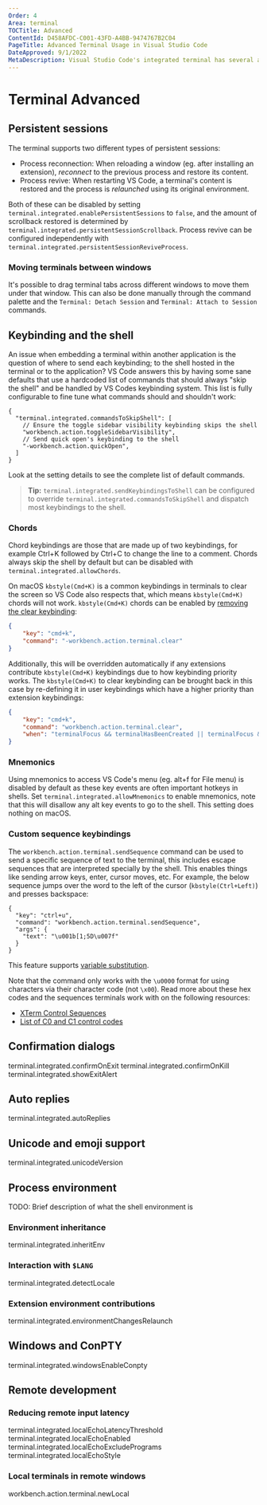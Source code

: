 ```yaml
---
Order: 4
Area: terminal
TOCTitle: Advanced
ContentId: D458AFDC-C001-43FD-A4BB-9474767B2C04
PageTitle: Advanced Terminal Usage in Visual Studio Code
DateApproved: 9/1/2022
MetaDescription: Visual Studio Code's integrated terminal has several advanced features.
---
```

# Terminal Advanced

## Persistent sessions

The terminal supports two different types of persistent sessions:

- Process reconnection: When reloading a window (eg. after installing an extension), _reconnect_ to the previous process and restore its content.
- Process revive: When restarting VS Code, a terminal's content is restored and the process is _relaunched_ using its original environment.

Both of these can be disabled by setting `terminal.integrated.enablePersistentSessions` to `false`, and the amount of scrollback restored is determined by `terminal.integrated.persistentSessionScrollback`. Process revive can be configured independently with `terminal.integrated.persistentSessionReviveProcess`.

### Moving terminals between windows

It's possible to drag terminal tabs across different windows to move them under that window. This can also be done manually through the command palette and the `Terminal: Detach Session` and `Terminal: Attach to Session` commands.

## Keybinding and the shell

An issue when embedding a terminal within another application is the question of where to send each keybinding; to the shell hosted in the terminal or to the application? VS Code answers this by having some sane defaults that use a hardcoded list of commands that should always "skip the shell" and be handled by VS Codes keybinding system. This list is fully configurable to fine tune what commands should and shouldn't work:

```jsonc
{
  "terminal.integrated.commandsToSkipShell": [
    // Ensure the toggle sidebar visibility keybinding skips the shell
    "workbench.action.toggleSidebarVisibility",
    // Send quick open's keybinding to the shell
    "-workbench.action.quickOpen",
  ]
}
```

Look at the setting details to see the complete list of default commands.

>**Tip:** `terminal.integrated.sendKeybindingsToShell` can be configured to override `terminal.integrated.commandsToSkipShell` and dispatch most keybindings to the shell.

### Chords

Chord keybindings are those that are made up of two keybindings, for example Ctrl+K followed by Ctrl+C to change the line to a comment. Chords always skip the shell by default  but can be disabled with `terminal.integrated.allowChords`.

On macOS `kbstyle(Cmd+K)` is a common keybindings in terminals to clear the screen so VS Code also respects that, which means `kbstyle(Cmd+K)` chords will not work. `kbstyle(Cmd+K)` chords can be enabled by [removing the clear keybinding](https://code.visualstudio.com/docs/getstarted/keybindings#_removing-a-specific-key-binding-rule):

```json
{
    "key": "cmd+k",
    "command": "-workbench.action.terminal.clear"
}
```

Additionally, this will be overridden automatically if any extensions contribute `kbstyle(Cmd+K)` keybindings due to how keybinding priority works. The `kbstyle(Cmd+K)` to clear keybinding can be brought back in this case by re-defining it in user keybindings which have a higher priority than extension keybindings:

```json
{
    "key": "cmd+k",
    "command": "workbench.action.terminal.clear",
    "when": "terminalFocus && terminalHasBeenCreated || terminalFocus && terminalProcessSupported"
}
```

### Mnemonics

Using mnemonics to access VS Code's menu (eg. alt+f for File menu) is disabled by default as these key events are often important hotkeys in shells. Set `terminal.integrated.allowMnemonics` to enable mnemonics, note that this will disallow any alt key events to go to the shell. This setting does nothing on macOS.

### Custom sequence keybindings

The `workbench.action.terminal.sendSequence` command can be used to send a specific sequence of text to the terminal, this includes escape sequences that are interpreted specially by the shell. This enables things like sending arrow keys, enter, cursor moves, etc. For example, the below sequence jumps over the word to the left of the cursor (`kbstyle(Ctrl+Left)`) and presses backspace:

```jsonc
{
  "key": "ctrl+u",
  "command": "workbench.action.terminal.sendSequence",
  "args": {
    "text": "\u001b[1;5D\u007f"
  }
}
```

This feature supports [variable substitution](/docs/editor/variables-reference.md).

Note that the command only works with the `\u0000` format for using characters via their character code (not `\x00`). Read more about these hex codes and the sequences terminals work with on the following resources:

* [XTerm Control Sequences](https://invisible-island.net/xterm/ctlseqs/ctlseqs.html)
* [List of C0 and C1 control codes](https://github.com/xtermjs/xterm.js/blob/0e45909c7e79c83452493d2cd46d99c0a0bb585f/src/common/data/EscapeSequences.ts)

## Confirmation dialogs

terminal.integrated.confirmOnExit
terminal.integrated.confirmOnKill
terminal.integrated.showExitAlert

## Auto replies

terminal.integrated.autoReplies

## Unicode and emoji support

terminal.integrated.unicodeVersion

## Process environment

TODO: Brief description of what the shell environment is

### Environment inheritance

terminal.integrated.inheritEnv

### Interaction with `$LANG`

terminal.integrated.detectLocale

### Extension environment contributions

terminal.integrated.environmentChangesRelaunch

## Windows and ConPTY

terminal.integrated.windowsEnableConpty

## Remote development

### Reducing remote input latency

terminal.integrated.localEchoLatencyThreshold
terminal.integrated.localEchoEnabled
terminal.integrated.localEchoExcludePrograms
terminal.integrated.localEchoStyle

### Local terminals in remote windows

workbench.action.terminal.newLocal